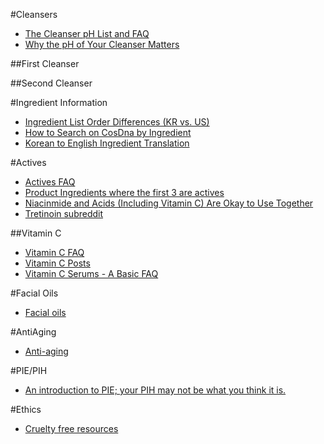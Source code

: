 #Cleansers
* [The Cleanser pH List and FAQ](http://redd.it/2mjjtv)
* [Why the pH of Your Cleanser Matters](http://www.reddit.com/r/AsianBeauty/comments/2h3gxm/the_more_you_know_part_1_is_your_cleansers_ph/)

##First Cleanser

##Second Cleanser

#Ingredient Information
* [Ingredient List Order Differences (KR vs. US)](http://redd.it/3a5sdg)
* [How to Search on CosDna by Ingredient](http://redd.it/305n1j)
* [Korean to English Ingredient Translation](http://bit.ly/1Lrg9po)

#Actives
* [Actives FAQ](https://www.reddit.com/r/AsianBeauty/comments/4z7d8v/actives_an_ab_intro_guide_and_faq/?st=j1xtubzj&sh=0df3425c)
* [Product Ingredients where the first 3 are actives](https://www.reddit.com/r/AsianBeauty/wiki/product_ingredients)
* [Niacinmide and Acids (Including Vitamin C) Are Okay to Use Together](http://redd.it/2vk8e4)
* [Tretinoin subreddit](https://www.reddit.com/r/tretinoin/)

##Vitamin C
* [Vitamin C FAQ](http://bit.ly/2pwvOlb)
* [Vitamin C Posts](http://bit.ly/1Dn1KdO)
* [Vitamin C Serums - A Basic FAQ](http://www.reddit.com/r/AsianBeauty/comments/2h5n6b/the_more_you_know_vitamin_c_serum_faqs/)

#Facial Oils
* [Facial oils](http://bit.ly/2q1JnpZ)

#AntiAging
* [Anti-aging](http://bit.ly/2p1xNwF)

#PIE/PIH
* [An introduction to PIE; your PIH may not be what you think it is.](http://www.reddit.com/r/AsianBeauty/comments/2get8b/an_introduction_to_pie_your_pih_may_not_be_what/)

#Ethics
* [Cruelty free resources](http://bit.ly/1JcnWTE)
